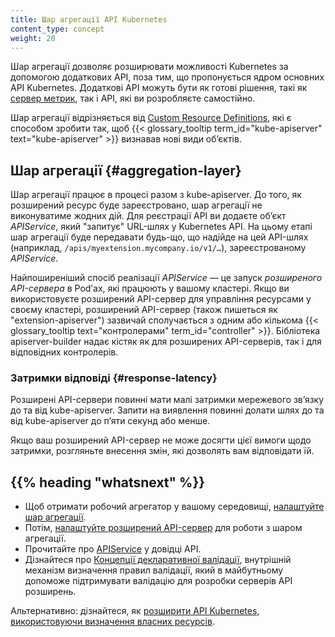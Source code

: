 ```yaml
---
title: Шар агрегації API Kubernetes
content_type: concept
weight: 20
---
```


<!-- overview -->

Шар агрегації дозволяє розширювати можливості Kubernetes за допомогою додаткових API, поза тим, що пропонується ядром основних API Kubernetes. Додаткові API можуть бути як готові рішення, такі як [сервер метрик](https://github.com/kubernetes-sigs/metrics-server), так і API, які ви розробляєте самостійно.

Шар агрегації відрізняється від [Custom Resource Definitions](/docs/concepts/extend-kubernetes/api-extension/custom-resources/), які є способом зробити так, щоб {{< glossary_tooltip term_id="kube-apiserver" text="kube-apiserver" >}} визнавав нові види обʼєктів.

<!-- body -->

## Шар агрегації {#aggregation-layer}

Шар агрегації працює в процесі разом з kube-apiserver. До того, як розширений ресурс буде зареєстровано, шар агрегації не виконуватиме жодних дій. Для реєстрації API ви додаєте обʼєкт _APIService_, який "запитує" URL-шлях у Kubernetes API. На цьому етапі шар агрегації буде передавати будь-що, що надійде на цей API-шлях (наприклад, `/apis/myextension.mycompany.io/v1/…`), зареєстрованому _APIService_.

Найпоширеніший спосіб реалізації _APIService_ — це запуск _розширеного API-сервера_ в Podʼах, які працюють у вашому кластері. Якщо ви використовуєте розширений API-сервер для управління ресурсами у своєму кластері, розширений API-сервер (також пишеться як "extension-apiserver") зазвичай сполучається з одним або кількома {{< glossary_tooltip text="контролерами" term_id="controller" >}}. Бібліотека apiserver-builder надає кістяк як для розширених API-серверів, так і для відповідних контролерів.

### Затримки відповіді {#response-latency}

Розширені API-сервери повинні мати малі затримки мережевого звʼязку до та від kube-apiserver. Запити на виявлення повинні долати шлях до та від kube-apiserver до пʼяти секунд або менше.

Якщо ваш розширений API-сервер не може досягти цієї вимоги щодо затримки, розгляньте внесення змін, які дозволять вам відповідати їй.

## {{% heading "whatsnext" %}}

* Щоб отримати робочий агрегатор у вашому середовищі, [налаштуйте шар агрегації](/docs/tasks/extend-kubernetes/configure-aggregation-layer/).
* Потім, [налаштуйте розширений API-сервер](/docs/tasks/extend-kubernetes/setup-extension-api-server/) для роботи з шаром агрегації.
* Прочитайте про [APIService](/docs/reference/kubernetes-api/cluster-resources/api-service-v1/) у довідці API.
* Дізнайтеся про [Концепції декларативної валідації](/docs/reference/using-api/declarative-validation/), внутрішній механізм визначення правил валідації, який в майбутньому допоможе підтримувати валідацію для розробки серверів API розширень.

Альтернативно: дізнайтеся, як [розширити API Kubernetes, використовуючи визначення власних ресурсів](/docs/tasks/extend-kubernetes/custom-resources/custom-resource-definitions/).
